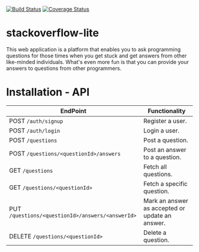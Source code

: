 [![Build Status](https://travis-ci.org/jillo-abdullahi/stackoverflow-lite-api.svg?branch=ft-questions)](https://travis-ci.org/jillo-abdullahi/stackoverflow-lite-api)
[![Coverage Status](https://coveralls.io/repos/github/jillo-abdullahi/stackoverflow-lite-api/badge.svg?branch=ft-questions)](https://coveralls.io/github/jillo-abdullahi/stackoverflow-lite-api?branch=ft-questions)


# stackoverflow-lite
This web application is a platform that enables you to ask programming questions for those times when you get stuck and get answers from other like-minded individuals. What's even more fun is that you can provide your answers to questions from other programmers. 

# Installation - API

**EndPoint** | **Functionality**
--- | ---
POST `/auth/signup` | Register a user.
POST `/auth/login` | Login a user.
POST  `/questions` | Post a question.
POST `/questions/<questionId>/answers`| Post an answer to a question.
GET `/questions`| Fetch all questions.
GET `/questions/<questionId>`| Fetch a specific question.
PUT `/questions/<questionId>/answers/<answerId>`| Mark an answer as accepted or update an answer.
DELETE `/questions/<questionId>` | Delete a question.




